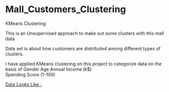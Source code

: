 # Mall_Customers_Clustering
KMeans Clustering


This is an Unsupervised approach to make out some clusters with this mall data

Data set is about how customers are distributed among different types of clusters.

I have applied KMeans clustering on this project to categorize data on the basis of 
Gender
Age	Annual Income (k$)	
Spending Score (1-100)

[Data Looks Like : ](https://user-images.githubusercontent.com/93917207/172063124-861c1a84-6589-470b-8efc-63b6be26d1ac.png)
